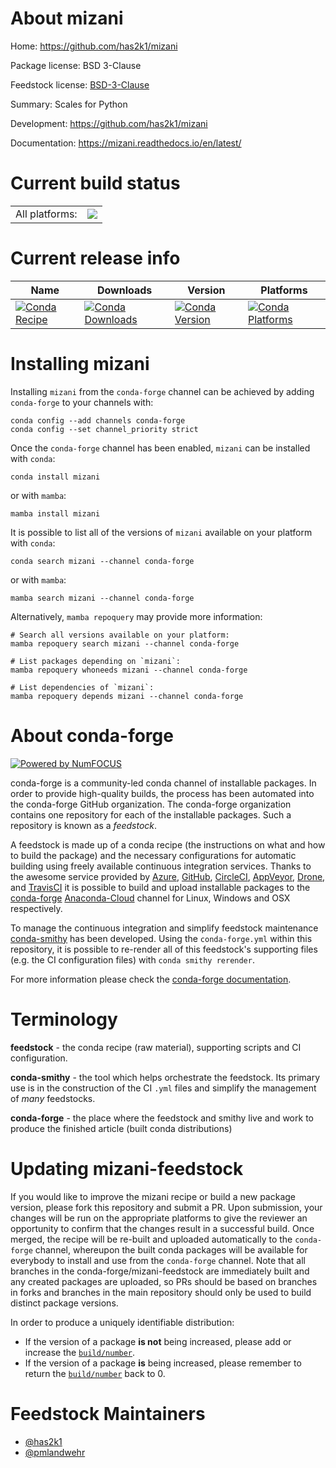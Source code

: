 About mizani
============

Home: https://github.com/has2k1/mizani

Package license: BSD 3-Clause

Feedstock license: [BSD-3-Clause](https://github.com/conda-forge/mizani-feedstock/blob/main/LICENSE.txt)

Summary: Scales for Python

Development: https://github.com/has2k1/mizani

Documentation: https://mizani.readthedocs.io/en/latest/

Current build status
====================


<table><tr><td>All platforms:</td>
    <td>
      <a href="https://dev.azure.com/conda-forge/feedstock-builds/_build/latest?definitionId=3098&branchName=main">
        <img src="https://dev.azure.com/conda-forge/feedstock-builds/_apis/build/status/mizani-feedstock?branchName=main">
      </a>
    </td>
  </tr>
</table>

Current release info
====================

| Name | Downloads | Version | Platforms |
| --- | --- | --- | --- |
| [![Conda Recipe](https://img.shields.io/badge/recipe-mizani-green.svg)](https://anaconda.org/conda-forge/mizani) | [![Conda Downloads](https://img.shields.io/conda/dn/conda-forge/mizani.svg)](https://anaconda.org/conda-forge/mizani) | [![Conda Version](https://img.shields.io/conda/vn/conda-forge/mizani.svg)](https://anaconda.org/conda-forge/mizani) | [![Conda Platforms](https://img.shields.io/conda/pn/conda-forge/mizani.svg)](https://anaconda.org/conda-forge/mizani) |

Installing mizani
=================

Installing `mizani` from the `conda-forge` channel can be achieved by adding `conda-forge` to your channels with:

```
conda config --add channels conda-forge
conda config --set channel_priority strict
```

Once the `conda-forge` channel has been enabled, `mizani` can be installed with `conda`:

```
conda install mizani
```

or with `mamba`:

```
mamba install mizani
```

It is possible to list all of the versions of `mizani` available on your platform with `conda`:

```
conda search mizani --channel conda-forge
```

or with `mamba`:

```
mamba search mizani --channel conda-forge
```

Alternatively, `mamba repoquery` may provide more information:

```
# Search all versions available on your platform:
mamba repoquery search mizani --channel conda-forge

# List packages depending on `mizani`:
mamba repoquery whoneeds mizani --channel conda-forge

# List dependencies of `mizani`:
mamba repoquery depends mizani --channel conda-forge
```


About conda-forge
=================

[![Powered by
NumFOCUS](https://img.shields.io/badge/powered%20by-NumFOCUS-orange.svg?style=flat&colorA=E1523D&colorB=007D8A)](https://numfocus.org)

conda-forge is a community-led conda channel of installable packages.
In order to provide high-quality builds, the process has been automated into the
conda-forge GitHub organization. The conda-forge organization contains one repository
for each of the installable packages. Such a repository is known as a *feedstock*.

A feedstock is made up of a conda recipe (the instructions on what and how to build
the package) and the necessary configurations for automatic building using freely
available continuous integration services. Thanks to the awesome service provided by
[Azure](https://azure.microsoft.com/en-us/services/devops/), [GitHub](https://github.com/),
[CircleCI](https://circleci.com/), [AppVeyor](https://www.appveyor.com/),
[Drone](https://cloud.drone.io/welcome), and [TravisCI](https://travis-ci.com/)
it is possible to build and upload installable packages to the
[conda-forge](https://anaconda.org/conda-forge) [Anaconda-Cloud](https://anaconda.org/)
channel for Linux, Windows and OSX respectively.

To manage the continuous integration and simplify feedstock maintenance
[conda-smithy](https://github.com/conda-forge/conda-smithy) has been developed.
Using the ``conda-forge.yml`` within this repository, it is possible to re-render all of
this feedstock's supporting files (e.g. the CI configuration files) with ``conda smithy rerender``.

For more information please check the [conda-forge documentation](https://conda-forge.org/docs/).

Terminology
===========

**feedstock** - the conda recipe (raw material), supporting scripts and CI configuration.

**conda-smithy** - the tool which helps orchestrate the feedstock.
                   Its primary use is in the construction of the CI ``.yml`` files
                   and simplify the management of *many* feedstocks.

**conda-forge** - the place where the feedstock and smithy live and work to
                  produce the finished article (built conda distributions)


Updating mizani-feedstock
=========================

If you would like to improve the mizani recipe or build a new
package version, please fork this repository and submit a PR. Upon submission,
your changes will be run on the appropriate platforms to give the reviewer an
opportunity to confirm that the changes result in a successful build. Once
merged, the recipe will be re-built and uploaded automatically to the
`conda-forge` channel, whereupon the built conda packages will be available for
everybody to install and use from the `conda-forge` channel.
Note that all branches in the conda-forge/mizani-feedstock are
immediately built and any created packages are uploaded, so PRs should be based
on branches in forks and branches in the main repository should only be used to
build distinct package versions.

In order to produce a uniquely identifiable distribution:
 * If the version of a package **is not** being increased, please add or increase
   the [``build/number``](https://docs.conda.io/projects/conda-build/en/latest/resources/define-metadata.html#build-number-and-string).
 * If the version of a package **is** being increased, please remember to return
   the [``build/number``](https://docs.conda.io/projects/conda-build/en/latest/resources/define-metadata.html#build-number-and-string)
   back to 0.

Feedstock Maintainers
=====================

* [@has2k1](https://github.com/has2k1/)
* [@pmlandwehr](https://github.com/pmlandwehr/)

